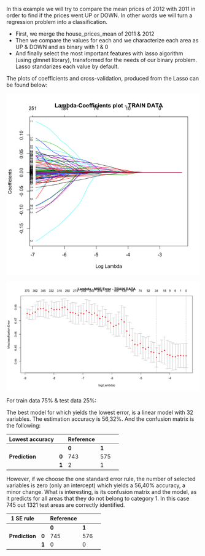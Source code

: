 In this example we will try to compare the mean prices of 2012 with 2011 in order to find if the prices went UP or DOWN. In other words we will turn a regression problem into a classification.

* First, we merge the house\_prices\_mean of 2011 & 2012
* Then we compare the values for each and we characterize each area as UP & DOWN and as binary with 1 & 0
* And finally select the most important features with lasso algorithm (using glmnet library), transformed for the needs of our binary problem. Lasso standarizes each value by default.


The plots of coefficients and cross-validation, produced from the Lasso can be found below:

![](class-lasso-coeff.png)

![](class-lasso.png)

For train data 75% & test data 25%:

The best model for which yields the lowest error, is a linear model with 32 variables. The estimation accuracy is 56,32%. And the confusion matrix is the following:

|Lowest accuracy|           |Reference|     |   |
|---------------|-----------|-----    |-----|---|
|               |           | **0**   |**1**|   |
|**Prediction** | **0**     | 743     | 575 |   |
|               |**1**      | 2       | 1   |   |
         


However, if we choose the one standard error rule, the number of selected variables is zero (only an intercept) which yields a 56,40% accuracy, a minor change. What is interesting, is its confusion matrix and the model, as it predicts for all areas that they do not belong to category 1. In this case 745 out 1321 test areas are correctly identified. 



|1 SE rule      |           |Reference|     |   |
|---------------|-----------|-----    |-----|---|
|               |           | **0**   |**1**|   |
|**Prediction** | **0**     | 745     | 576 |   |
|               |**1**      | 0       | 0   |   |








